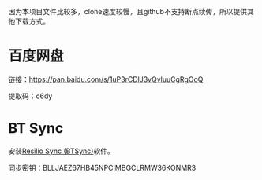 因为本项目文件比较多，clone速度较慢，且github不支持断点续传，所以提供其他下载方式。

# 百度网盘

链接：https://pan.baidu.com/s/1uP3rCDlJ3vQvluuCgRgOoQ 

提取码：c6dy

# BT Sync

安装[Resilio Sync (BTSync)](https://www.getnas.com/resilio-sync/)软件。

同步密钥：BLLJAEZ67HB45NPCIMBGCLRMW36KONMR3